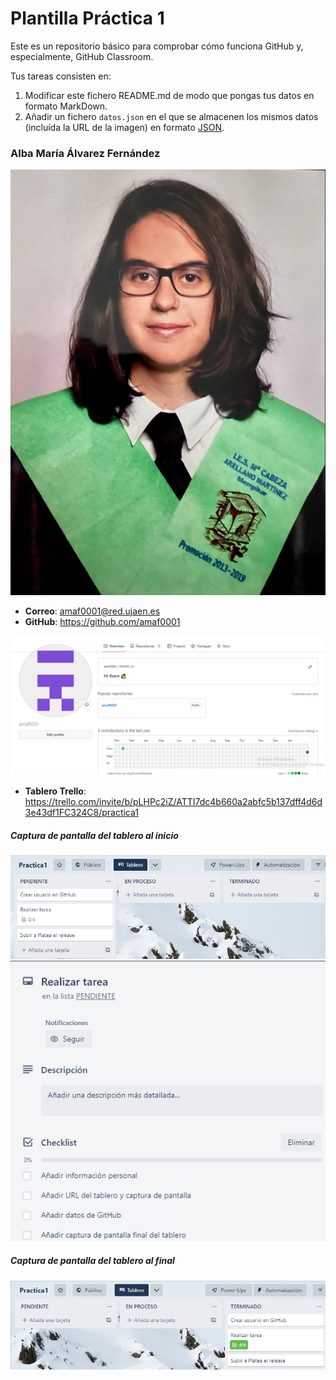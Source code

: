 # Plantilla Práctica 1
Este es un repositorio básico para comprobar cómo funciona GitHub y, especialmente, GitHub Classroom.

Tus tareas consisten en:
1) Modificar este fichero README.md de modo que pongas tus datos en formato MarkDown.
2) Añadir un fichero <code>datos.json</code> en el que se almacenen los mismos datos (incluída la URL de la imagen) en formato [JSON](https://es.wikipedia.org/wiki/JSON).

### Alba María Álvarez Fernández
<img src="fotoPerfilUJA.jpg">

* **Correo**: amaf0001@red.ujaen.es
* **GitHub**: https://github.com/amaf0001
<img src="capturaGitHub.jpg">

* **Tablero Trello**: https://trello.com/invite/b/pLHPc2iZ/ATTI7dc4b660a2abfc5b137dff4d6d3e43df1FC324C8/practica1

##### Captura de pantalla del tablero al inicio
<img src="tableroInicio.jpg">
<img src="tableroInicio_2.jpg">

##### Captura de pantalla del tablero al final
<img src="tableroFinal.jpg">